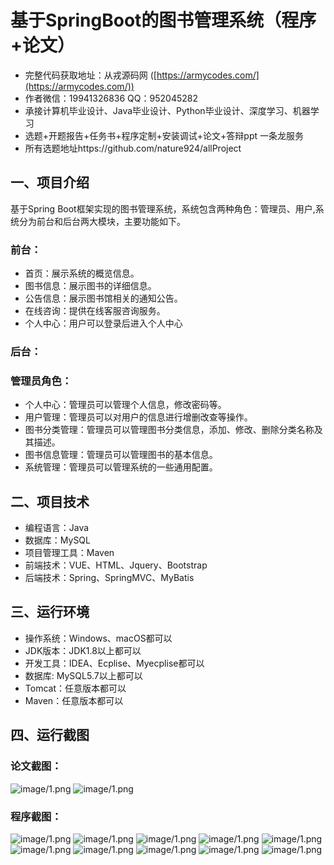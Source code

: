 基于SpringBoot的图书管理系统（程序+论文）
=
- 完整代码获取地址：从戎源码网 ([https://armycodes.com/](https://armycodes.com/))
- 作者微信：19941326836  QQ：952045282 
- 承接计算机毕业设计、Java毕业设计、Python毕业设计、深度学习、机器学习
- 选题+开题报告+任务书+程序定制+安装调试+论文+答辩ppt 一条龙服务
- 所有选题地址https://github.com/nature924/allProject

一、项目介绍
---
基于Spring Boot框架实现的图书管理系统，系统包含两种角色：管理员、用户,系统分为前台和后台两大模块，主要功能如下。

### 前台：
- 首页：展示系统的概览信息。
- 图书信息：展示图书的详细信息。
- 公告信息：展示图书馆相关的通知公告。
- 在线咨询：提供在线客服咨询服务。
- 个人中心：用户可以登录后进入个人中心

### 后台：
### 管理员角色：
- 个人中心：管理员可以管理个人信息，修改密码等。
- 用户管理：管理员可以对用户的信息进行增删改查等操作。
- 图书分类管理：管理员可以管理图书分类信息，添加、修改、删除分类名称及其描述。
- 图书信息管理：管理员可以管理图书的基本信息。
- 系统管理：管理员可以管理系统的一些通用配置。





二、项目技术
---
- 编程语言：Java
- 数据库：MySQL
- 项目管理工具：Maven
- 前端技术：VUE、HTML、Jquery、Bootstrap
- 后端技术：Spring、SpringMVC、MyBatis

三、运行环境
---
- 操作系统：Windows、macOS都可以
- JDK版本：JDK1.8以上都可以
- 开发工具：IDEA、Ecplise、Myecplise都可以
- 数据库: MySQL5.7以上都可以
- Tomcat：任意版本都可以
- Maven：任意版本都可以

四、运行截图
---
### 论文截图：
![image/1.png](limage/1.png)
![image/1.png](limage/2.png)

### 程序截图：
![image/1.png](image/1.png)
![image/1.png](image/2.png)
![image/1.png](image/3.png)
![image/1.png](image/4.png)
![image/1.png](image/5.png)
![image/1.png](image/6.png)
![image/1.png](image/7.png)
![image/1.png](image/8.png)
![image/1.png](image/9.png)
![image/1.png](image/10.png)

